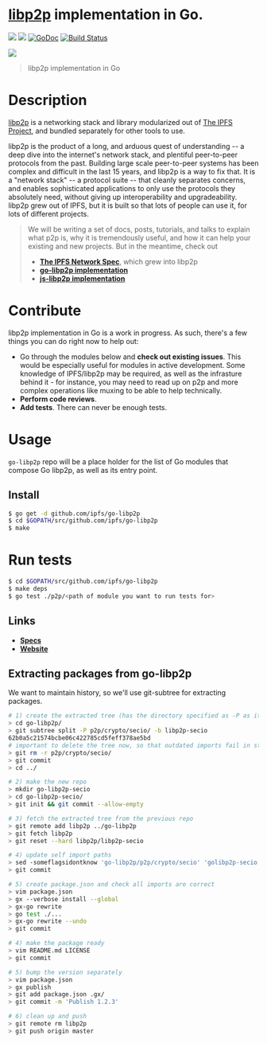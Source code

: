 [libp2p](https://github.com/ipfs/specs/tree/master/libp2p) implementation in Go.
===================

[![](https://img.shields.io/badge/made%20by-Protocol%20Labs-blue.svg?style=flat-square)](http://ipn.io)
[![](https://img.shields.io/badge/freenode-%23ipfs-blue.svg?style=flat-square)](http://webchat.freenode.net/?channels=%23ipfs)
[![GoDoc](https://godoc.org/github.com/ipfs/go-libp2p?status.svg)](https://godoc.org/github.com/ipfs/go-libp2p)
[![Build Status](https://travis-ci.org/ipfs/go-libp2p.svg?branch=master)](https://travis-ci.org/ipfs/go-libp2p)

![](https://raw.githubusercontent.com/diasdavid/specs/libp2p-spec/protocol/network/figs/logo.png)

> libp2p implementation in Go

# Description

[libp2p](https://github.com/ipfs/specs/tree/master/libp2p) is a networking stack and library modularized out of [The IPFS Project](https://github.com/ipfs/ipfs), and bundled separately for other tools to use.
>
libp2p is the product of a long, and arduous quest of understanding -- a deep dive into the internet's network stack, and plentiful peer-to-peer protocols from the past. Building large scale peer-to-peer systems has been complex and difficult in the last 15 years, and libp2p is a way to fix that. It is a "network stack" -- a protocol suite -- that cleanly separates concerns, and enables sophisticated applications to only use the protocols they absolutely need, without giving up interoperability and upgradeability. libp2p grew out of IPFS, but it is built so that lots of people can use it, for lots of different projects.
>
> We will be writing a set of docs, posts, tutorials, and talks to explain what p2p is, why it is tremendously useful, and how it can help your existing and new projects. But in the meantime, check out
>
> - [**The IPFS Network Spec**](https://github.com/ipfs/specs/tree/master/libp2p), which grew into libp2p
> - [**go-libp2p implementation**](https://github.com/ipfs/go-libp2p)
> - [**js-libp2p implementation**](https://github.com/diasdavid/js-libp2p)

# Contribute

libp2p implementation in Go is a work in progress. As such, there's a few things you can do right now to help out:
 - Go through the modules below and **check out existing issues**. This would be especially useful for modules in active development. Some knowledge of IPFS/libp2p may be required, as well as the infrasture behind it - for instance, you may need to read up on p2p and more complex operations like muxing to be able to help technically.
 - **Perform code reviews**.
 - **Add tests**. There can never be enough tests.

# Usage

`go-libp2p` repo will be a place holder for the list of Go modules that compose Go libp2p, as well as its entry point.

## Install

```bash
$ go get -d github.com/ipfs/go-libp2p
$ cd $GOPATH/src/github.com/ipfs/go-libp2p
$ make
```

# Run tests

```bash
$ cd $GOPATH/src/github.com/ipfs/go-libp2p
$ make deps
$ go test ./p2p/<path of module you want to run tests for>
```


## Links
- [**Specs**](https://github.com/ipfs/specs/tree/master/libp2p)
- [**Website**](https://github.com/diasdavid/libp2p-website)


## Extracting packages from go-libp2p

We want to maintain history, so we'll use git-subtree for extracting packages.

```sh
# 1) create the extracted tree (has the directory specified as -P as its root)
> cd go-libp2p/
> git subtree split -P p2p/crypto/secio/ -b libp2p-secio
62b0a5c21574bcbe06c422785cd5feff378ae5bd
# important to delete the tree now, so that outdated imports fail in step 5
> git rm -r p2p/crypto/secio/
> git commit
> cd ../

# 2) make the new repo
> mkdir go-libp2p-secio
> cd go-libp2p-secio/
> git init && git commit --allow-empty

# 3) fetch the extracted tree from the previous repo
> git remote add libp2p ../go-libp2p
> git fetch libp2p
> git reset --hard libp2p/libp2p-secio

# 4) update self import paths
> sed -someflagsidontknow 'go-libp2p/p2p/crypto/secio' 'golibp2p-secio'
> git commit

# 5) create package.json and check all imports are correct
> vim package.json
> gx --verbose install --global
> gx-go rewrite
> go test ./...
> gx-go rewrite --undo
> git commit

# 4) make the package ready
> vim README.md LICENSE
> git commit

# 5) bump the version separately
> vim package.json
> gx publish
> git add package.json .gx/
> git commit -m 'Publish 1.2.3'

# 6) clean up and push
> git remote rm libp2p
> git push origin master
```
